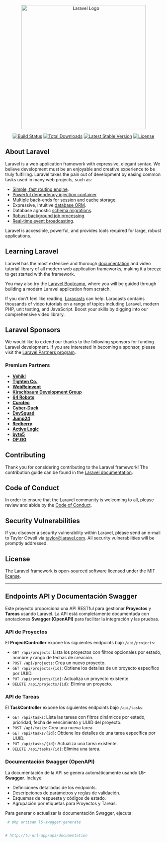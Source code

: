 <p align="center"><a href="https://laravel.com" target="_blank"><img src="https://raw.githubusercontent.com/laravel/art/master/logo-lockup/5%20SVG/2%20CMYK/1%20Full%20Color/laravel-logolockup-cmyk-red.svg" width="400" alt="Laravel Logo"></a></p>

<p align="center">
<a href="https://github.com/laravel/framework/actions"><img src="https://github.com/laravel/framework/workflows/tests/badge.svg" alt="Build Status"></a>
<a href="https://packagist.org/packages/laravel/framework"><img src="https://img.shields.io/packagist/dt/laravel/framework" alt="Total Downloads"></a>
<a href="https://packagist.org/packages/laravel/framework"><img src="https://img.shields.io/packagist/v/laravel/framework" alt="Latest Stable Version"></a>
<a href="https://packagist.org/packages/laravel/framework"><img src="https://img.shields.io/packagist/l/laravel/framework" alt="License"></a>
</p>

## About Laravel

Laravel is a web application framework with expressive, elegant syntax. We believe development must be an enjoyable and creative experience to be truly fulfilling. Laravel takes the pain out of development by easing common tasks used in many web projects, such as:

- [Simple, fast routing engine](https://laravel.com/docs/routing).
- [Powerful dependency injection container](https://laravel.com/docs/container).
- Multiple back-ends for [session](https://laravel.com/docs/session) and [cache](https://laravel.com/docs/cache) storage.
- Expressive, intuitive [database ORM](https://laravel.com/docs/eloquent).
- Database agnostic [schema migrations](https://laravel.com/docs/migrations).
- [Robust background job processing](https://laravel.com/docs/queues).
- [Real-time event broadcasting](https://laravel.com/docs/broadcasting).

Laravel is accessible, powerful, and provides tools required for large, robust applications.

## Learning Laravel

Laravel has the most extensive and thorough [documentation](https://laravel.com/docs) and video tutorial library of all modern web application frameworks, making it a breeze to get started with the framework.

You may also try the [Laravel Bootcamp](https://bootcamp.laravel.com), where you will be guided through building a modern Laravel application from scratch.

If you don't feel like reading, [Laracasts](https://laracasts.com) can help. Laracasts contains thousands of video tutorials on a range of topics including Laravel, modern PHP, unit testing, and JavaScript. Boost your skills by digging into our comprehensive video library.

## Laravel Sponsors

We would like to extend our thanks to the following sponsors for funding Laravel development. If you are interested in becoming a sponsor, please visit the [Laravel Partners program](https://partners.laravel.com).

### Premium Partners

- **[Vehikl](https://vehikl.com/)**
- **[Tighten Co.](https://tighten.co)**
- **[WebReinvent](https://webreinvent.com/)**
- **[Kirschbaum Development Group](https://kirschbaumdevelopment.com)**
- **[64 Robots](https://64robots.com)**
- **[Curotec](https://www.curotec.com/services/technologies/laravel/)**
- **[Cyber-Duck](https://cyber-duck.co.uk)**
- **[DevSquad](https://devsquad.com/hire-laravel-developers)**
- **[Jump24](https://jump24.co.uk)**
- **[Redberry](https://redberry.international/laravel/)**
- **[Active Logic](https://activelogic.com)**
- **[byte5](https://byte5.de)**
- **[OP.GG](https://op.gg)**

## Contributing

Thank you for considering contributing to the Laravel framework! The contribution guide can be found in the [Laravel documentation](https://laravel.com/docs/contributions).

## Code of Conduct

In order to ensure that the Laravel community is welcoming to all, please review and abide by the [Code of Conduct](https://laravel.com/docs/contributions#code-of-conduct).

## Security Vulnerabilities

If you discover a security vulnerability within Laravel, please send an e-mail to Taylor Otwell via [taylor@laravel.com](mailto:taylor@laravel.com). All security vulnerabilities will be promptly addressed.

## License

The Laravel framework is open-sourced software licensed under the [MIT license](https://opensource.org/licenses/MIT).


---

## Endpoints API y Documentación Swagger

Este proyecto proporciona una API RESTful para gestionar **Proyectos** y **Tareas** usando Laravel. La API está completamente documentada con anotaciones **Swagger (OpenAPI)** para facilitar la integración y las pruebas.

### API de Proyectos

El **ProjectController** expone los siguientes endpoints bajo `/api/projects`:

- `GET /api/projects`: Lista los proyectos con filtros opcionales por estado, nombre y rango de fechas de creación.
- `POST /api/projects`: Crea un nuevo proyecto.
- `GET /api/projects/{id}`: Obtiene los detalles de un proyecto específico por UUID.
- `PUT /api/projects/{id}`: Actualiza un proyecto existente.
- `DELETE /api/projects/{id}`: Elimina un proyecto.

### API de Tareas

El **TaskController** expone los siguientes endpoints bajo `/api/tasks`:

- `GET /api/tasks`: Lista las tareas con filtros dinámicos por estado, prioridad, fecha de vencimiento y UUID del proyecto.
- `POST /api/tasks`: Crea una nueva tarea.
- `GET /api/tasks/{id}`: Obtiene los detalles de una tarea específica por UUID.
- `PUT /api/tasks/{id}`: Actualiza una tarea existente.
- `DELETE /api/tasks/{id}`: Elimina una tarea.

### Documentación Swagger (OpenAPI)

La documentación de la API se genera automáticamente usando **L5-Swagger**. Incluye:

- Definiciones detalladas de los endpoints.
- Descripciones de parámetros y reglas de validación.
- Esquemas de respuesta y códigos de estado.
- Agrupación por etiquetas para Proyectos y Tareas.

Para generar o actualizar la documentación Swagger, ejecuta:

```bash
 # php artisan l5-swagger:generate


# http://tu-url-app/api/documentation